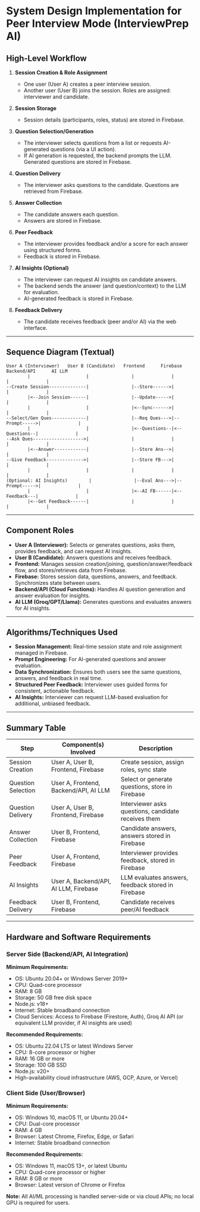 # System Design Implementation for Peer Interview Mode (InterviewPrep AI)

## High-Level Workflow

1. **Session Creation & Role Assignment**
   - One user (User A) creates a peer interview session.
   - Another user (User B) joins the session. Roles are assigned: interviewer and candidate.

2. **Session Storage**
   - Session details (participants, roles, status) are stored in Firebase.

3. **Question Selection/Generation**
   - The interviewer selects questions from a list or requests AI-generated questions (via a UI action).
   - If AI generation is requested, the backend prompts the LLM. Generated questions are stored in Firebase.

4. **Question Delivery**
   - The interviewer asks questions to the candidate. Questions are retrieved from Firebase.

5. **Answer Collection**
   - The candidate answers each question.
   - Answers are stored in Firebase.

6. **Peer Feedback**
   - The interviewer provides feedback and/or a score for each answer using structured forms.
   - Feedback is stored in Firebase.

7. **AI Insights (Optional)**
   - The interviewer can request AI insights on candidate answers.
   - The backend sends the answer (and question/context) to the LLM for evaluation.
   - AI-generated feedback is stored in Firebase.

8. **Feedback Delivery**
   - The candidate receives feedback (peer and/or AI) via the web interface.

---

## Sequence Diagram (Textual)

```
User A (Interviewer)   User B (Candidate)   Frontend      Firebase      Backend/API      AI LLM
        |                     |                |              |              |              |
--Create Session--------------|                |--Store------>|              |              |
        |<--Join Session------|                |--Update----->|              |              |
        |                     |                |<--Sync------>|              |              |
--Select/Gen Ques-------------|                |--Req Ques--->|--Prompt----->|              |
        |                     |                |<--Questions--|<--Questions--|              |
--Ask Ques------------------->|                |              |              |              |
        |<--Answer------------|                |--Store Ans-->|              |              |
--Give Feedback-------------->|                |--Store FB--->|              |              |
        |                     |                |              |              |              |
(Optional: AI Insights)        |                |--Eval Ans--->|--Prompt----->|              |
        |                     |                |<--AI FB------|<--Feedback---|              |
        |<--Get Feedback------|                |              |              |              |
```

---

## Component Roles

- **User A (Interviewer):** Selects or generates questions, asks them, provides feedback, and can request AI insights.
- **User B (Candidate):** Answers questions and receives feedback.
- **Frontend:** Manages session creation/joining, question/answer/feedback flow, and stores/retrieves data from Firebase.
- **Firebase:** Stores session data, questions, answers, and feedback. Synchronizes state between users.
- **Backend/API (Cloud Functions):** Handles AI question generation and answer evaluation for insights.
- **AI LLM (Groq/GPT/Llama):** Generates questions and evaluates answers for AI insights.

---

## Algorithms/Techniques Used

- **Session Management:** Real-time session state and role assignment managed in Firebase.
- **Prompt Engineering:** For AI-generated questions and answer evaluation.
- **Data Synchronization:** Ensures both users see the same questions, answers, and feedback in real time.
- **Structured Peer Feedback:** Interviewer uses guided forms for consistent, actionable feedback.
- **AI Insights:** Interviewer can request LLM-based evaluation for additional, unbiased feedback.

---

## Summary Table

| Step                  | Component(s) Involved                | Description                                         |
|-----------------------|--------------------------------------|-----------------------------------------------------|
| Session Creation      | User A, User B, Frontend, Firebase   | Create session, assign roles, sync state             |
| Question Selection    | User A, Frontend, Backend/API, AI LLM| Select or generate questions, store in Firebase      |
| Question Delivery     | User A, User B, Frontend, Firebase   | Interviewer asks questions, candidate receives them  |
| Answer Collection     | User B, Frontend, Firebase           | Candidate answers, answers stored in Firebase        |
| Peer Feedback         | User A, Frontend, Firebase           | Interviewer provides feedback, stored in Firebase    |
| AI Insights           | User A, Backend/API, AI LLM, Firebase| LLM evaluates answers, feedback stored in Firebase   |
| Feedback Delivery     | User B, Frontend, Firebase           | Candidate receives peer/AI feedback                  |

---

## Hardware and Software Requirements

### Server Side (Backend/API, AI Integration)

**Minimum Requirements:**
- OS: Ubuntu 20.04+ or Windows Server 2019+
- CPU: Quad-core processor
- RAM: 8 GB
- Storage: 50 GB free disk space
- Node.js: v18+
- Internet: Stable broadband connection
- Cloud Services: Access to Firebase (Firestore, Auth), Groq AI API (or equivalent LLM provider, if AI insights are used)

**Recommended Requirements:**
- OS: Ubuntu 22.04 LTS or latest Windows Server
- CPU: 8-core processor or higher
- RAM: 16 GB or more
- Storage: 100 GB SSD
- Node.js: v20+
- High-availability cloud infrastructure (AWS, GCP, Azure, or Vercel)

### Client Side (User/Browser)

**Minimum Requirements:**
- OS: Windows 10, macOS 11, or Ubuntu 20.04+
- CPU: Dual-core processor
- RAM: 4 GB
- Browser: Latest Chrome, Firefox, Edge, or Safari
- Internet: Stable broadband connection

**Recommended Requirements:**
- OS: Windows 11, macOS 13+, or latest Ubuntu
- CPU: Quad-core processor or higher
- RAM: 8 GB or more
- Browser: Latest version of Chrome or Firefox

**Note:** All AI/ML processing is handled server-side or via cloud APIs; no local GPU is required for users. 